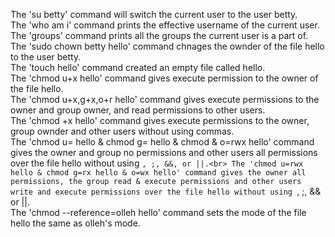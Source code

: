 The 'su betty' command will switch the current user to the user betty.<br>
The 'who am i' command prints the effective username of the current user.<br>
The 'groups' command prints all the groups the current user is a part of.<br>
The 'sudo chown betty hello' command chnages the ownder of the file hello to the user betty.<br>
The 'touch hello' command created an empty file called hello. <br>
The 'chmod u+x hello' command gives execute permission to the owner of the file hello.<br>
The 'chmod u+x,g+x,o+r hello' command gives execute permissions to the owner and group owner, and read permissions to other users.<br>
The 'chmod +x hello' command gives execute permissions to the owner, group ownder and other users without using commas.<br>
The 'chmod u= hello & chmod g= hello & chmod & o=rwx hello' command gives the owner and group no permissions and other users all permissions over the file hello without using `, ;, &&, or ||.<br>
The 'chmod u=rwx hello & chmod g=rx hello & o=wx hello' command gives the owner all permissions, the group read & execute permissions and other users write and execute permissions over the file hello without using `, ;, && or ||.<br>
The 'chmod --reference=olleh hello' command sets the mode of the file hello the same as olleh's mode.<br>
